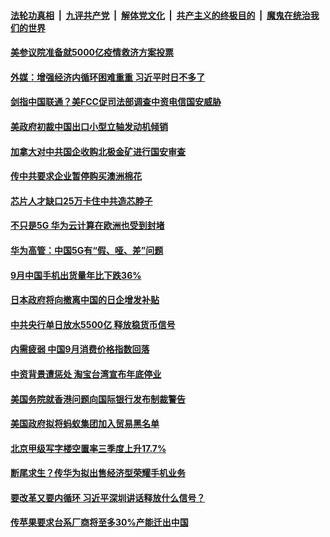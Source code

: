 

####  [法轮功真相](../../../../basic/blob/master/README.md?t=10191731) &nbsp;|&nbsp; [九评共产党](../../../../9ping.md/blob/master/README.md?t=10191731) &nbsp;|&nbsp; [解体党文化](../../../../jtdwh.md/blob/master/README.md?t=10191731)  &nbsp;|&nbsp; [共产主义的终极目的](../../../../gczydzjmd.md/blob/master/README.md?t=10191731) &nbsp;|&nbsp; [魔鬼在统治我们的世界](../../../../mgztzwmdsj.md/blob/master/README.md?t=10191731) 

#### [美参议院准备就5000亿疫情救济方案投票](../pages/soh7/433315.md?t=10191731) 
#### [外媒：增强经济内循环困难重重 习近平时日不多了](../pages/soh7/433234.md?t=10191731) 
#### [剑指中国联通？美FCC促司法部调查中资电信国安威胁](../pages/soh7/433036.md?t=10191731) 
#### [美政府初裁中国出口小型立轴发动机倾销](../pages/soh7/432973.md?t=10191731) 
#### [加拿大对中共国企收购北极金矿进行国安审查](../pages/soh7/432919.md?t=10191731) 
#### [传中共要求企业暂停购买澳洲棉花](../pages/soh7/432904.md?t=10191731) 
#### [芯片人才缺口25万卡住中共造芯脖子](../pages/soh7/432892.md?t=10191731) 
#### [不只是5G 华为云计算在欧洲也受到封堵](../pages/soh7/432505.md?t=10191731) 
#### [华为高管：中国5G有“假、哑、差”问题](../pages/soh7/432517.md?t=10191731) 
#### [9月中国手机出货量年比下跌36%](../pages/soh7/432511.md?t=10191731) 
#### [日本政府将向撤离中国的日企增发补贴](../pages/soh7/432502.md?t=10191731) 
#### [中共央行单日放水5500亿 释放稳货币信号](../pages/soh7/432496.md?t=10191731) 
#### [内需疲弱 中国9月消费价格指数回落](../pages/soh7/432484.md?t=10191731) 
#### [中资背景遭惩处 淘宝台湾宣布年底停业](../pages/soh7/432295.md?t=10191731) 
#### [美国务院就香港问题向国际银行发布制裁警告](../pages/soh7/432223.md?t=10191731) 
#### [美国政府拟将蚂蚁集团加入贸易黑名单](../pages/soh7/432214.md?t=10191731) 
#### [北京甲级写字楼空置率三季度上升17.7%](../pages/soh7/432124.md?t=10191731) 
#### [断尾求生？传华为拟出售经济型荣耀手机业务](../pages/soh7/432112.md?t=10191731) 
#### [要改革又要内循环 习近平深圳讲话释放什么信号？](../pages/soh7/432094.md?t=10191731) 
#### [传苹果要求台系厂商将至多30%产能迁出中国](../pages/soh7/432058.md?t=10191731) 
